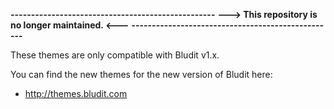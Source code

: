 **--------------------------------------------------**
**---> This repository is no longer maintained. <---**
**--------------------------------------------------**

These themes are only compatible with Bludit v1.x.

You can find the new themes for the new version of Bludit here:
- http://themes.bludit.com
